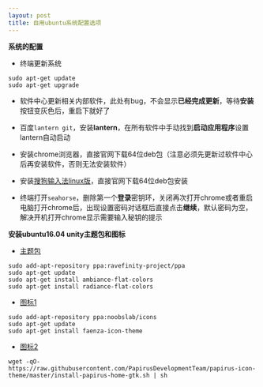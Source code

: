 ```yaml
---
layout: post
title: 自用ubuntu系统配置选项
---
```


**系统的配置**

* 终端更新系统

```
sudo apt-get update
sudo apt-get upgrade
```

* 软件中心更新相关内部软件，此处有bug，不会显示**已经完成更新**，等待**安装**按钮变灰色后，重启下就好了

* 百度`lantern git`，安装**lantern**，在所有软件中手动找到**启动应用程序**设置lantern自动启动

* 安装chrome浏览器，直接官网下载64位deb包（注意必须先更新过软件中心后再安装软件，否则无法安装软件）

* 安装[搜狗输入法linux版](http://pinyin.sogou.com/linux/?r=pinyin)，直接官网下载64位deb包安装

* 终端打开`seahorse`，删除第一个**登录**密钥环，关闭再次打开chrome或者重启电脑打开chrome后，出现设置密码对话框后直接点击**继续**，默认密码为空，解决开机打开chrome显示需要输入秘钥的提示

**安装ubuntu16.04 unity主题包和图标**

* [主题包](http://www.noobslab.com/2016/03/ambiance-radiance-flat-colors-suite-for.html)

```
sudo add-apt-repository ppa:ravefinity-project/ppa
sudo apt-get update
sudo apt-get install ambiance-flat-colors
sudo apt-get install radiance-flat-colors
```

* [图标1](http://www.noobslab.com/2014/06/faience-and-faenza-icons-for.html)

```
sudo add-apt-repository ppa:noobslab/icons
sudo apt-get update
sudo apt-get install faenza-icon-theme
```

* [图标2](http://www.noobslab.com/2017/01/papirus-icons-updated-with-newly.html)

```
wget -qO- https://raw.githubusercontent.com/PapirusDevelopmentTeam/papirus-icon-theme/master/install-papirus-home-gtk.sh | sh
```
